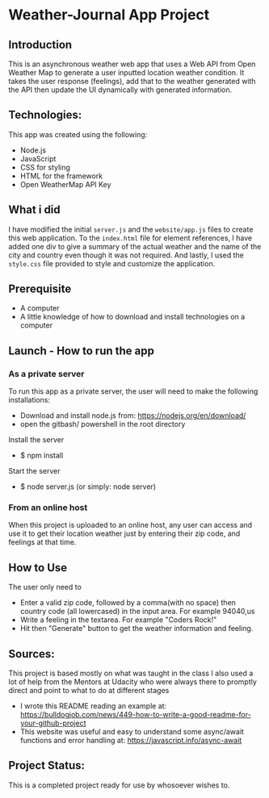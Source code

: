 # Weather-Journal App Project

## Introduction
This is an asynchronous weather web app that uses a Web API from Open Weather Map to generate a user inputted location weather condition. It takes the user response (feelings), add that to the weather generated with the API then update the UI dynamically with generated information. 

## Technologies:
This app was created using the following:
* Node.js
* JavaScript
* CSS for styling
* HTML for the framework
* Open WeatherMap API Key


## What i did
I have modified the initial `server.js` and the `website/app.js` files to create this web application. To the `index.html` file for element references, I have added one div to give a summary of the actual weather and the name of the city and country even though it was not required.
And lastly, I used the `style.css` file provided to style and customize the  application.

## Prerequisite
* A computer
* A little knowledge of how to download and install technologies on a computer

## Launch - How to run the app
### As a private server
To run this app as a private server, the user will need to make the following installations:
* Download and install node.js from: https://nodejs.org/en/download/
* open the gitbash/ powershell in the root directory

Install the server
* $ npm install

Start the server
* $ node server.js (or simply: node server)

### From an online host
When this project is uploaded to an online host, any user can access and use it to get their location weather just by entering their zip code, and feelings at that time.

## How to Use
The user only need to 
* Enter a valid zip code, followed by a comma(with no space) then country code (all lowercased) in the input area. For example 94040,us
* Write a feeling in the textarea. For example "Coders Rock!"
* Hit then "Generate" button to get the weather information and feeling.


## Sources:
This project is based mostly on what was taught in the class
I also used a lot of help from the Mentors at Udacity who were always there to promptly direct and point to what to do at different stages
* I wrote this README reading an example at: https://bulldogjob.com/news/449-how-to-write-a-good-readme-for-your-github-project
* This website was useful and easy to understand some async/await functions and error handling at: https://javascript.info/async-await 

## Project Status:
This is a completed project ready for use by whosoever wishes to.



